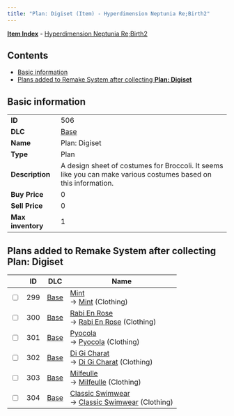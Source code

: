 ```yaml
---
title: "Plan: Digiset (Item) - Hyperdimension Neptunia Re;Birth2"
---
```


[**Item Index**](/neptunia/rb2/item/index.html) - [Hyperdimension Neptunia Re;Birth2](/neptunia/rb2)

## Contents

- [Basic information](#basic-information)
- [Plans added to Remake System after collecting **Plan: Digiset**](#plans-added-to-remake-system-after-collecting-plan-digiset)

## Basic information

|   |   |
| -- | -- |
| **ID** | 506 |
| **DLC** | [Base](/neptunia/rb2/dlc/0-base.html) |
| **Name** | Plan: Digiset |
| **Type** | Plan |
| **Description** | A design sheet of costumes for Broccoli. It seems like you can make various costumes based on this information. |
| **Buy Price** | 0 |
| **Sell Price** | 0 |
| **Max inventory** | 1 |

## Plans added to Remake System after collecting **Plan: Digiset**

|    | ID | DLC | Name |
| -- | -- | --- | ---- |
| <input type="checkbox" id="rb2-remake-0-299" class="trackbox" /> | 299 | [Base](/neptunia/rb2/dlc/0-base.html) | [Mint](/neptunia/rb2/remake/0-299-mint.html)<br />→ [Mint](/neptunia/rb2/item/0-1956-mint.html) (Clothing) |
| <input type="checkbox" id="rb2-remake-0-300" class="trackbox" /> | 300 | [Base](/neptunia/rb2/dlc/0-base.html) | [Rabi En Rose](/neptunia/rb2/remake/0-300-rabi-en-rose.html)<br />→ [Rabi En Rose](/neptunia/rb2/item/0-1957-rabi-en-rose.html) (Clothing) |
| <input type="checkbox" id="rb2-remake-0-301" class="trackbox" /> | 301 | [Base](/neptunia/rb2/dlc/0-base.html) | [Pyocola](/neptunia/rb2/remake/0-301-pyocola.html)<br />→ [Pyocola](/neptunia/rb2/item/0-1958-pyocola.html) (Clothing) |
| <input type="checkbox" id="rb2-remake-0-302" class="trackbox" /> | 302 | [Base](/neptunia/rb2/dlc/0-base.html) | [Di Gi Charat](/neptunia/rb2/remake/0-302-di-gi-charat.html)<br />→ [Di Gi Charat](/neptunia/rb2/item/0-1959-di-gi-charat.html) (Clothing) |
| <input type="checkbox" id="rb2-remake-0-303" class="trackbox" /> | 303 | [Base](/neptunia/rb2/dlc/0-base.html) | [Milfeulle](/neptunia/rb2/remake/0-303-milfeulle.html)<br />→ [Milfeulle](/neptunia/rb2/item/0-1960-milfeulle.html) (Clothing) |
| <input type="checkbox" id="rb2-remake-0-304" class="trackbox" /> | 304 | [Base](/neptunia/rb2/dlc/0-base.html) | [Classic Swimwear](/neptunia/rb2/remake/0-304-classic-swimwear.html)<br />→ [Classic Swimwear](/neptunia/rb2/item/0-1961-classic-swimwear.html) (Clothing) |
